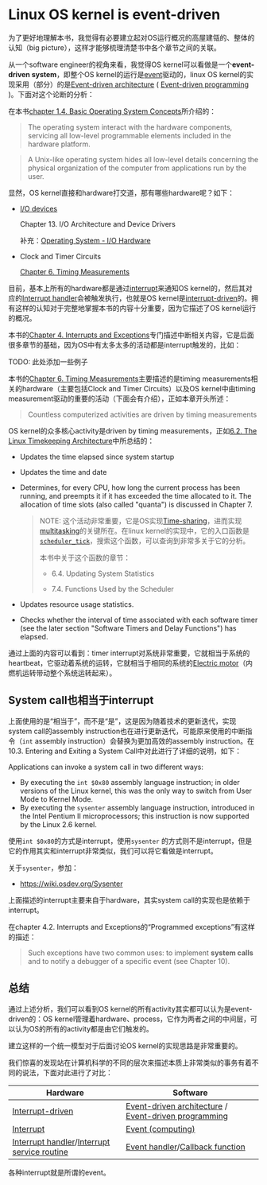 # Linux OS kernel is event-driven

为了更好地理解本书，我觉得有必要建立起对OS运行概况的高屋建瓴的、整体的认知（big picture），这样才能够梳理清楚书中各个章节之间的关联。

从一个software engineer的视角来看，我觉得OS kernel可以看做是一个**event-driven system**，即整个OS kernel的运行是[event](https://en.wikipedia.org/wiki/Event_(computing))驱动的，linux OS kernel的实现采用（部分）的是[Event-driven architecture](https://en.wikipedia.org/wiki/Event-driven_architecture) ( [Event-driven programming](https://en.wikipedia.org/wiki/Event-driven_programming) )。下面对这个论断的分析：

在本书[chapter 1.4. Basic Operating System Concepts](../../Book-Understanding-the-Linux-Kernel/Chapter-1-Introduction)所介绍的：

> The operating system interact with the hardware components, servicing all low-level programmable elements included in the hardware platform.

> A Unix-like operating system hides all low-level details concerning the physical organization of the computer from applications run by the user.

显然，OS kernel直接和hardware打交道，那有哪些hardware呢？如下：

- [I/O devices](https://en.wikipedia.org/wiki/Input/output)

  Chapter 13. I/O Architecture and Device Drivers

  补充：[Operating System - I/O Hardware](https://www.tutorialspoint.com/operating_system/os_io_hardware.htm)

- Clock and Timer Circuits

  [Chapter 6. Timing Measurements](../../Book-Understanding-the-Linux-Kernel/Chapter-6-Timing-Measurements/Chapter-6-Timing-Measurements.md)

目前，基本上所有的hardware都是通过[interrupt](https://en.wikipedia.org/wiki/Interrupt)来通知OS kernel的，然后其对应的[Interrupt handler](https://en.wikipedia.org/wiki/Interrupt_handler)会被触发执行，也就是OS kernel是[interrupt-driven](https://en.wikipedia.org/wiki/Interrupt)的。拥有这样的认知对于完整地掌握本书的内容十分重要，因为它描述了OS kernel运行的概况。

本书的[Chapter 4. Interrupts and Exceptions](../../Book-Understanding-the-Linux-Kernel/Chapter-4-Interrupts-and-Exceptions/Chapter-4-Interrupts-and-Exceptions.md)专门描述中断相关内容，它是后面很多章节的基础，因为OS中有太多太多的活动都是interrupt触发的，比如：

TODO: 此处添加一些例子

本书的[Chapter 6. Timing Measurements](../../Book-Understanding-the-Linux-Kernel/Chapter-6-Timing-Measurements/Chapter-6-Timing-Measurements.md)主要描述的是timing measurements相关的hardware（主要包括Clock and Timer Circuits）以及OS kernel中由timing measurement驱动的重要的活动（下面会有介绍），正如本章开头所述：

> Countless computerized activities are driven by timing measurements

OS kernel的众多核心activity是driven by timing measurements，正如[6.2. The Linux Timekeeping Architecture](../../Book-Understanding-the-Linux-Kernel/Chapter-6-Timing-Measurements/6.2-The-Linux-Timekeeping-Architecture.md)中所总结的：

- Updates the time elapsed since system startup

- Updates the time and date

- Determines, for every CPU, how long the current process has been running, and preempts it if it has exceeded the time allocated to it. The allocation of time slots (also called "quanta") is discussed in Chapter 7.

  > NOTE: 这个活动非常重要，它是OS实现[Time-sharing](https://en.wikipedia.org/wiki/Time-sharing)，进而实现[multitasking](https://en.wikipedia.org/wiki/Computer_multitasking)的关键所在。在linux kernel的实现中，它的入口函数是 [`scheduler_tick`](https://elixir.bootlin.com/linux/latest/ident/scheduler_tick)，搜索这个函数，可以查询到非常多关于它的分析。
  >
  > 本书中关于这个函数的章节：
  >
  > - 6.4. Updating System Statistics
  >
  > - 7.4. Functions Used by the Scheduler

- Updates resource usage statistics.

- Checks whether the interval of time associated with each software timer (see the later section "Software Timers and Delay Functions") has elapsed.



通过上面的内容可以看到：timer interrupt对系统非常重要，它就相当于系统的heartbeat，它驱动着系统的运转，它就相当于相同的系统的[Electric motor](https://en.wikipedia.org/wiki/Electric_motor)（内燃机运转带动整个系统运转起来）。



## System call也相当于interrupt

上面使用的是“相当于”，而不是“是”，这是因为随着技术的更新迭代，实现system call的assembly instruction也在进行更新迭代，可能原来使用的中断指令（`int` assembly instruction）会替换为更加高效的assembly instruction。在10.3. Entering and Exiting a System Call中对此进行了详细的说明，如下：

Applications can invoke a system call in two different ways:

- By executing the  `int $0x80` assembly language instruction; in older versions of the Linux kernel, this was the only way to switch from User Mode to Kernel Mode.
- By executing the  `sysenter` assembly language instruction, introduced in the Intel Pentium II microprocessors; this instruction is now supported by the Linux 2.6 kernel.

使用`int $0x80`的方式是interrupt，使用`sysenter` 的方式则不是interrupt，但是它的作用其实和interrupt非常类似，我们可以将它看做是interrupt。

关于`sysenter`，参加：

- https://wiki.osdev.org/Sysenter

上面描述的interrupt主要来自于hardware，其实system call的实现也是依赖于interrupt。

在chapter 4.2. Interrupts and Exceptions的“Programmed exceptions”有这样的描述：

> Such exceptions have two common uses: to implement **system calls** and to notify a debugger of a specific event (see Chapter 10).

## 总结

通过上述分析，我们可以看到OS kernel的所有activity其实都可以认为是event-driven的：OS kernel管理着hardware、process，它作为两者之间的中间层，可以认为OS的所有的activity都是由它们触发的。

建立这样的一个统一模型对于后面讨论OS kernel的实现思路是非常重要的。



我们惊喜的发现站在计算机科学的不同的层次来描述本质上非常类似的事务有着不同的说法，下面对此进行了对比：

| Hardware                                                     | Software                                                     |
| ------------------------------------------------------------ | ------------------------------------------------------------ |
| [Interrupt-driven](https://en.wikipedia.org/wiki/Interrupt)  | [Event-driven architecture](https://en.wikipedia.org/wiki/Event-driven_architecture) / [Event-driven programming](https://en.wikipedia.org/wiki/Event-driven_programming) |
| [Interrupt](https://en.wikipedia.org/wiki/Interrupt)         | [Event (computing)](https://en.wikipedia.org/wiki/Event_(computing)) |
| [Interrupt handler](https://en.wikipedia.org/wiki/Interrupt_handler)/[Interrupt service routine](https://en.wikipedia.org/wiki/Interrupt_handler) | [Event handler](https://en.wikipedia.org/wiki/Event_(computing)#Event_handler)/[Callback function](https://en.wikipedia.org/wiki/Callback_(computer_programming)) |

各种interrupt就是所谓的event。


